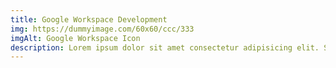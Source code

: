 ```yaml
---
title: Google Workspace Development
img: https://dummyimage.com/60x60/ccc/333
imgAlt: Google Workspace Icon
description: Lorem ipsum dolor sit amet consectetur adipisicing elit. Similique, est non! Culpa minima, laboriosam qui suscipit ducimus rerum adipisci.
---
```


